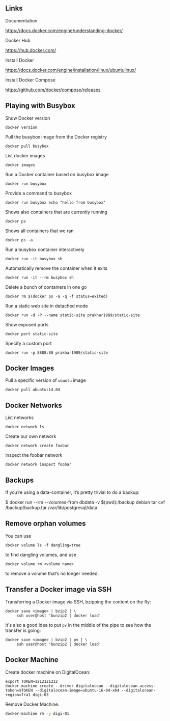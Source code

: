 ## Links

Documentation

https://docs.docker.com/engine/understanding-docker/

Docker Hub

https://hub.docker.com/

Install Docker

https://docs.docker.com/engine/installation/linux/ubuntulinux/

Install Docker Compose

https://github.com/docker/compose/releases

## Playing with Busybox

Show Docker version

    docker version

Pull the busybox image from the Docker registry

    docker pull busybox

List docker images

    docker images

Run a Docker container based on busybox image

    docker run busybox

Provide a command to busybox

    docker run busybox echo "hello from busybox"

Shows also containers that are currently running

    docker ps

Shows all containers that we ran

    docker ps -a

Run a busybox container interactively

    docker run -it busybox sh

Automatically remove the container when it exits

    docker run -it --rm busybox sh

Delete a bunch of containers in one go

    docker rm $(docker ps -a -q -f status=exited)

Run a static web site in detached mode

    docker run -d -P --name static-site prakhar1989/static-site

Show exposed ports

    docker port static-site

Specify a custom port

    docker run -p 8888:80 prakhar1989/static-site

## Docker Images

Pull a specific version of `ubuntu` image

    docker pull ubuntu:14.04

## Docker Networks

List networks

    docker network ls

Create our own network

    docker network create foobar

Inspect the foobar network

    docker network inspect foobar

## Backups

If you’re using a data-container, it’s pretty trivial to do a backup:

$ docker run --rm --volumes-from dbdata -v $(pwd):/backup debian tar cvf /backup/backup.tar /var/lib/postgresql/data

## Remove orphan volumes

You can use

    docker volume ls -f dangling=true

to find dangling volumes, and use

    docker volume rm <volume name>

to remove a volume that’s no longer needed.

## Transfer a Docker image via SSH

Transferring a Docker image via SSH, bzipping the content on the fly:

```
docker save <image> | bzip2 | \
     ssh user@host 'bunzip2 | docker load'
```

It's also a good idea to put `pv` in the middle of the pipe to see how the transfer is going:

```
docker save <image> | bzip2 | pv | \
     ssh user@host 'bunzip2 | docker load'
```

## Docker Machine

Create docker machine on DigitalOcean:

```
export TOKEN=1212121212
docker-machine create --driver digitalocean --digitalocean-access-token=$TOKEN --digitalocean-image=ubuntu-16-04-x64 --digitalocean-region=fra1 digi-03
```

Remove Docker Machine:

```bash
docker-machine rm -y digi-01
```

